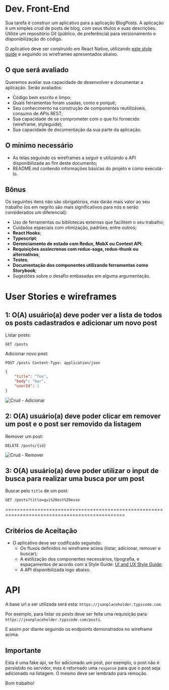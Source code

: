 # Dev. Front-End

Sua tarefa é construir um aplicativo para a aplicação BlogPosts. A aplicação é um simples crud de posts de blog, com seus títulos e suas descrições. Utilize um repositório Git (público, de preferência) para versionamento e disponibilização do código.

O aplicativo deve ser construído em React Native, utilizando [este style guide](https://www.behance.net/gallery/84764869/UI-and-UX-Style-Guide) e seguindo os wireframes apresentados abaixo.

## O que será avaliado

Queremos avaliar sua capacidade de desenvolver e documentar a aplicação. Serão avaliados:

-   Código bem escrito e limpo;
-   Quais ferramentas foram usadas, como e porquê;
-   Seu conhecimento na construção de componentes reutilizáveis, consumo de APIs REST;
-   Sua capacidade de se comprometer com o que foi fornecido (wireframe, styleguide);
-   Sua capacidade de documentação da sua parte da aplicação.

## O mínimo necessário

- As telas seguindo os wireframes a seguir e utilizando a API disponibilizada ao fim deste documento;
- README.md contendo informações básicas do projeto e como executá-lo.

## Bônus

Os seguintes itens não são obrigatórios, mas darão mais valor ao seu trabalho (os em negrito são mais significativos para nós e serão considerados um diferencial):

-   Uso de ferramentas ou bibliotecas externas que facilitem o seu trabalho;
-   Cuidados especiais com otimização, padrões, entre outros;
-   **React Hooks**;
-   **Typescript**;
-   **Gerenciamento de estado com Redux, MobX ou Context API**;
-   **Requisições assíncronas com redux-saga, redux-thunk ou alternativas**;
-   **Testes**;
-   **Documentação dos componentes utilizando ferramentas como Storybook**;
-   Sugestões sobre o desafio embasadas em alguma argumentação.

# User Stories e wireframes

## 1: O(A) usuário(a) deve poder ver a lista de todos os posts cadastrados e adicionar um novo post

Listar posts:

`GET /posts`

Adicionar novo post:

`POST /posts Content-Type: application/json`

```json
{
    "title": "foo",
    "body": "bar",
    "userId": 1
}
```

![Crud - Adicionar](https://cdn.discordapp.com/attachments/700348106419470369/747478882550153346/unknown.png)


## 2: O(A) usuário(a) deve poder clicar em remover um post e o post ser removido da listagem

Remover um post:

`DELETE /posts/{id}`

![Crud - Remover](https://cdn.discordapp.com/attachments/700348106419470369/747479006814929126/unknown.png)

## 3: O(A) usuário(a) deve poder utilizar o input de busca para realizar uma busca por um post

Buscar pelo `title` de um post:

`GET /posts?title=qui%20est%20esse`

===============================================================================================

## Critérios de Aceitação

-   O aplicativo deve ser codificado seguindo:
    - Os fluxos definidos no wireframe acima (listar, adicionar, remover e buscar);
    - A estilização dos componentes necessários, tipografia, e espaçamentos de acordo com a Style Guide: [UI and UX Style Guide](https://www.behance.net/gallery/84764869/UI-and-UX-Style-Guide);
    - A API disponibilizada logo abaixo.

# API

A base url a ser utilizada será esta: `https://jsonplaceholder.typicode.com`.

Por exemplo, para listar os posts deve ser feita uma requisição para: `https://jsonplaceholder.typicode.com/posts`.

E assim por diante seguindo os endpoints demonstrados no wireframe acima.

## Importante

Esta é uma fake api, se for adicionado um post, por exemplo, o post não é persistido no servidor, mas é retornado uma `response` para que o post seja adicionado na listagem. O mesmo deve ser lembrado para remoção.

Bom trabalho!